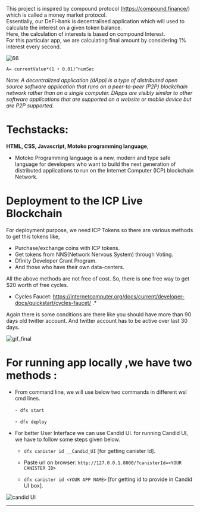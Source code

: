 
This project is inspired by compound protocol (https://compound.finance/) which is called a money market protocol.<br />
Essentially, our DeFi-bank is decentralised application which will used to calculate the interest on a given token balance. <br />
Here, the calculation of interests is based on compound Interest. <br />
For this particular app, we are calculating final amount by considering 1% interest every second.<br />

![66](https://user-images.githubusercontent.com/69100830/177823034-6cefe61c-ef06-4718-81c8-34f58b7f92cf.jpg)



```A= currentValue*(1 + 0.01)^numSec```




Note:
*A decentralized application (dApp) is a type of distributed open source software application that runs on a peer-to-peer (P2P) blockchain network rather than on a single computer. DApps are visibly similar to other software applications that are supported on a website or mobile device but are P2P supported.*

# Techstacks:
**HTML, CSS, Javascript, Motoko programming language**,


* Motoko Programming language is a new, modern and type safe language for developers who want to build the next 
generation of distributed applications to run on the Internet Computer (ICP) blockchain Network.

# Deployment to the ICP Live Blockchain
For deployment purpose, we need ICP Tokens
so there are various methods to get this tokens
like, 
* Purchase/exchange coins with ICP tokens.
* Get tokens from NNS(Network Nervous System) through Voting.
* Dfinity Developer Grant Program.
* And those who have their own data-centers.

All the above methods are not free of cost.
So, there is one free way to get $20 worth of free cycles.
* Cycles Faucet: https://internetcomputer.org/docs/current/developer-docs/quickstart/cycles-faucet/ .*

Again there is some conditions are there like you should have more than 90 days old twitter account.
And twitter account has to be active over last 30 days.


![gif_final](https://user-images.githubusercontent.com/69100830/177812262-e9f44398-d8a8-45ed-b6ab-bd5bdb37fca7.gif)

# For running app locally ,we have two methods :
* From command line, we will use below two commands in different wsl cmd lines.

  -``` dfx start```
  
  -``` dfx deploy```


* For better User Interface we can use Candid UI.
  for running Candid UI, we have to follow some steps given below.
  
  - ```dfx canister id __Candid_UI```     [for getting canister Id].

  - Paste url on browser: ```http://127.0.0.1.8000/?canisterId=<YOUR CANISTER ID>```

  -  ```dfx canister id <YOUR APP NAME>``` [for getting id to provide in Candid UI box].
      

![candid UI](https://user-images.githubusercontent.com/69100830/177814899-726ed3b8-0b44-4093-86e1-9dc5b83f11e1.jpg)

------------------------------------------------------------------------------------------------------------------------------



 
